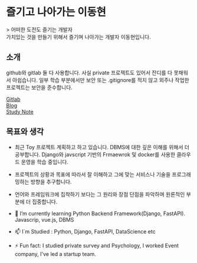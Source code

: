 <h1>즐기고 나아가는 이동현</h1>
> 어떠한 도전도 즐기는 개발자
<br>
가치있는 것을 만들기 위해서 즐기며 나아가는 개발자 이동현입니다.

<h2>소개</h2>
github와 gitlab 둘 다 사용합니다. 사실 private 프로젝트도 있어서 잔디를 다 못채워서 아쉽습니다.
일부 학습 부분에서만 보안 또는 .gitignore를 적지 않고 외주나 작업한 프로젝트는 보안을 준수합니다.


[Gitlab](https://gitlab.com/Dalsa)<br>
[Blog](https://hyeonproject.medium.com)<br>
[Study Note](https://www.notion.so/hyeonproject/Restart-Programmer-cd3bfb8570d643de982f8eca557519af)

<h2>목표와 생각</h2>

- 최근 Toy 프로젝트 계획하고 하고 있습니다. DBMS에 대한 깊은 이해를 위해서 더 공부합니다. Django와 javscript 기반의 Frmaewrok 및 docker를 사용한 클라우드 운영을 학습 중입니다.
- 프로젝트의 상황과 목표에 따라서 잘 이해하고 그에 맞는 서비스나 기술을 프로그래밍하는 방향을 추구합니다.
- 언어와 프레임워크에 집착하기 보다는 그 원리와 장점 단점을 파악하며 원론적인 부분에 더 집중합니다.

- 🌱 I’m currently learning Python Backend Framework(Django, FastAPI). Javascrip, vue.js, DBMS
- 📫 I`m Studied :  Python, Django, FastAPI, DataScience etc
- ⚡ Fun fact: I studied private survey and Psychology, I worked Event company, I've led a startup team.
 <!-- - Fun homepage : http://community.bigdatalab.kro.kr/community/ (server crash.. ㅠㅠ) -->
<!--
**Hyeonproject/Hyeonproject** is a ✨ _special_ ✨ repository because its `README.md` (this file) appears on your GitHub profile.

Here are some ideas to get you started:

- 🔭 I’m currently working on ...
- 🌱 I’m currently learning ...
- 👯 I’m looking to collaborate on ...
- 🤔 I’m looking for help with ...
- 💬 Ask me about ...
- 📫 How to reach me: ...
- 😄 Pronouns: ...
- ⚡ Fun fact: ...
-->
